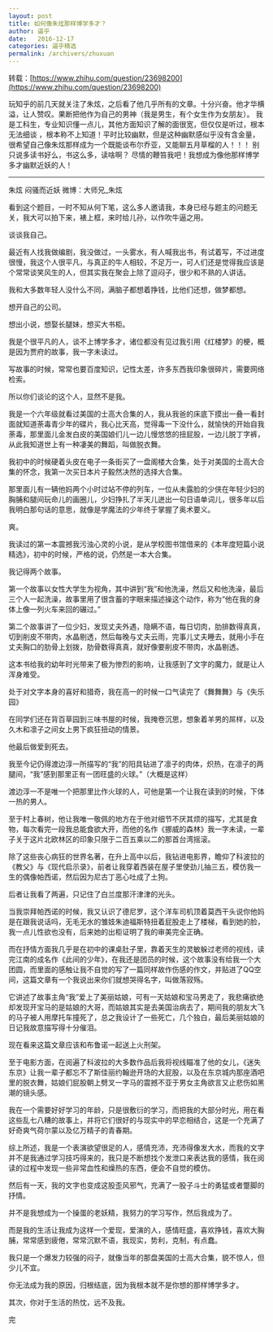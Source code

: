 ```yaml
---
layout: post
title: 如何像朱炫那样博学多才？
author: 逼乎
date:   2016-12-17
categories: 逼乎精选
permalink: /archivers/zhuxuan
---
```




转载：[https://www.zhihu.com/question/23698200](https://www.zhihu.com/question/23698200)

玩知乎的前几天就关注了朱炫，之后看了他几乎所有的文章。十分兴奋。他才华横溢，让人赞叹。果断把他作为自己的男神（我是男生，有个女生作为女朋友）。
我是工科生，专业知识懂一点儿，其他方面知识了解的面很宽，但仅仅是听过，根本无法细谈 ，根本称不上知道！平时比较幽默，但是这种幽默感似乎没有含金量，很希望自己像朱炫那样成为一个既能谈布尔乔亚，又能聊五月草榴的人！！！
别只说多读书好么，书这么多，读啥啊？
尽情的鞭笞我吧！我想成为像他那样博学多才幽默近妖的人！

----------

朱炫 闷骚而近妖 微博：大师兄_朱炫

看到这个题目，一时不知从何下笔，这么多人邀请我，本身已经与题主的问题无关，我大可以拍下来，裱上框，来时给儿孙，以作吹牛逼之用。

谈谈我自己。

最近有人找我做编剧，我没做过，一头雾水，有人喊我出书，有试着写，不过进度很慢，我这个人很平凡，与真正的牛人相较，不足万一，可人们还是觉得我应该是个常常谈笑风生的人，但其实我在聚会上除了逗闷子，很少和不熟的人讲话。

我和大多数年轻人没什么不同，满脑子都想着挣钱，比他们还想，做梦都想。

想开自己的公司。

想出小说，想娶长腿妹，想买大书柜。

我是个很平凡的人，谈不上博学多才，诸位都没有见过我引用《红楼梦》的梗，概是因为贾府的故事，我一字未读过。

写故事的时候，常常也要百度知识，记性太差，许多东西我印象很碎片，需要网络检索。

所以你们谈论的这个人，显然不是我。



我是一个六年级就看过美国的士高大合集的人，我从我爸的床底下摸出一叠一看封面就知道荼毒青少年的碟片，我心比天高，觉得毒一下没什么，就愉快的开始自我荼毒，那里面儿金发白皮的美国娘们儿一边儿慢悠悠的扭屁股，一边儿脱丁字裤，从此我知道世上有一种凄美的舞蹈，叫做脱衣舞。


我初中的时候硬着头皮在电子一条街买了一盘阁楼大合集，处于对美国的士高大合集的怀念，我第一次买日本片子毅然决然的选择大合集。

那里面儿有一辆他妈两个小时过站不停的列车，一位从未露脸的少侠在年轻少妇的胸脯和腿间玩命儿的画圈儿，少妇挣扎了半天儿迸出一句日语单词儿，很多年以后我明白那句话的意思，就像是学魔法的少年终于掌握了奥术要义。

爽。

我读过的第一本震撼我污浊心灵的小说，是从学校图书馆借来的《本年度短篇小说精选》，初中的时候，严格的说，仍然是一本大合集。

我记得两个故事。

第一个故事以女性大学生为视角，其中讲到“我”和他洗澡，然后又和他洗澡，最后三个人一起洗澡，故事里用了很含蓄的字眼来描述操这个动作，称为“他在我的身体上像一列火车来回的碾过。”

第二个故事讲了一位少妇，发现丈夫外遇，隐瞒不语，每日切肉，肋排数得真真，切到削皮不带肉，水晶剔透，然后每晚与丈夫云雨，完事儿丈夫睡去，就用小手在丈夫胸口的肋骨上划拨，肋骨数得真真，就好像要削皮不带肉，水晶剔透。

这本书给我的幼年时光带来了极为惨烈的影响，让我感到了文字的魔力，就是让人浑身难受。

处于对文字本身的喜好和猎奇，我在高一的时候一口气读完了《舞舞舞》与《失乐园》

在同学们还在背百草园到三味书屋的时候，我掩卷沉思，想象着羊男的屌样，以及久木和凛子之间女上男下疯狂扭动的情景。

他最后做爱到死去。

我至今记仍得渡边淳一所描写的“我”的阳具钻进了凛子的肉体，炽热，在凛子的两腿间，“我”感到那里正有一团旺盛的火球。”（大概是这样）

渡边淳一不是唯一个把那里比作火球的人，可他是第一个让我在读到的时候，下体一热的男人。

至于村上春树，他让我唯一敬佩的地方在于他对细节不厌其烦的描写，尤其是食物，每次看完一段我总能食欲大开，而他的名作《挪威的森林》我一字未读，一辈子关于这片北欧林区的印象只限于二百五乘以二的那首台湾摇滚。

除了这些丧心病狂的世界名著，在升上高中以后，我钻进电影界，瞻仰了科波拉的《教父》与《现代启示录》，前者让我穿着西装在屋子里使劲儿抽三五，模仿我一生的偶像帕西诺，然后因为尼古丁恶心吐成了土狗。

后者让我看了两遍，只记住了白兰度那汗津津的光头。

当我崇拜帕西诺的时候，我又认识了德尼罗，这个洋车司机顶着莫西干头说你他妈是在跟我说话吗，无毛无水的雏妓朱迪福斯特扭着屁股走上了楼梯，看到她的脸，我一点儿性欲也没有，后来她的出柜证明了我的审美完全正确。

而在抒情方面我几乎是在初中的课桌肚子里，靠着天生的灵敏躲过老师的视线，读完江南的成名作《此间的少年》，在我还是团员的时候，这个故事没有给我一个大团圆，而里面的感触让我不自觉的写了一篇同样故作伤感的作文，并贴进了QQ空间，这篇文章有一个我说出来你们就想哭得名字，叫做落寂殇。

它讲述了故事主角“我”爱上了美丽姑娘，可有一天姑娘和宝马男走了，我悲痛欲绝却发现开宝马的是姑娘的大哥，而姑娘其实是去美国治病去了，期间我的朋友大飞的马子被人用摩托车撞死了，总之我设计了一些死亡，几个独白，最后美丽姑娘的日记我故意描写得十分催泪。

现在看来这篇文章应该和布鲁诺一起送上火刑架。

至于电影方面，在阅遍了科波拉的大多数作品后我将视线瞄准了他的女儿，《迷失东京》让我一辈子都忘不了斯佳丽约翰逊开场的大屁股，以及在东京城内那座酒吧里的脱衣舞，姑娘们屁股朝上劈叉一字马的震撼不亚于男女主角欲言又止悲伤如黑潮的镜头感。

我在一个需要好好学习的年龄，只是很敷衍的学习，而把我的大部分时光，用在看这些乱七八糟的故事上，并将它们很好的与现实中的早恋相结合，这是一个充满了好奇爽气荷尔蒙以及亿万精子的青春期。

综上所述，我是一个表演欲望很足的人，感情充沛，充沛得像发大水，而我的文字并不是我通过学习技巧得来的，我只是不断想找个发泄口来表达我的感情，我在阅读的过程中发现一些非常血性和燥热的东西，便会不自觉的模仿。

然后有一天，我的文字也变成这股歪风邪气，充满了一股子斗士的勇猛或者蹩脚的抒情。

并不是我想成为一个操蛋的老妖精，我努力的学习写作，然后我成为了。

而是我的生活让我成为这样一个爱现，爱演的人，感情旺盛，喜欢挣钱，喜欢大胸脯，常常感到疲倦，常常沉默不语，我现实，势利，克制，有点蠢。

我只是一个爆发力较强的闷子，就像当年的那盘美国的士高大合集，貌不惊人，但少儿不宜。

你无法成为我的原因，归根结底，因为我根本就不是你想的那样博学多才。

其次，你对于生活的热忱，远不及我。

完
